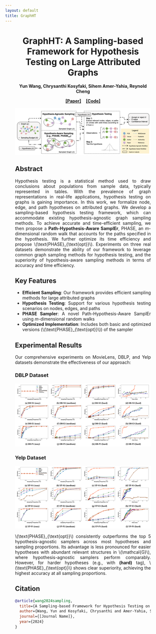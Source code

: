```yaml
---
layout: default
title: GraphHT
---
```


<!-- 引入 MathJax -->
<script type="text/javascript" async
  src="https://cdn.jsdelivr.net/npm/mathjax@3/es5/tex-mml-chtml.js">
</script>

<div style="max-width: 1200px; margin: 0 auto; padding: 0 2rem;">

<div style="text-align: center;">
  <h1>GraphHT: A Sampling-based Framework for Hypothesis Testing on Large Attributed Graphs</h1>
  <p><strong>Yun Wang, Chrysanthi Kosyfaki, Sihem Amer-Yahia, Reynold Cheng</strong></p>
  <p><strong><a href="#">[Paper]</a></strong> &nbsp;&nbsp; <strong><a href="https://github.com/Carrieww/GraphHT">[Code]</a></strong></p>
</div>

<p align="center">
  <img src="img/framework.png" alt="Framework Overview" style="max-width: 100%;">
</p>

<h2>Abstract</h2>

<div style="text-align: justify;">
<p>Hypothesis testing is a statistical method used to draw conclusions about populations from sample data, typically represented in tables. With the prevalence of graph representations in real-life applications, hypothesis testing on graphs is gaining importance. In this work, we formalize node, edge, and path hypotheses on attributed graphs. We develop a sampling-based hypothesis testing framework, which can accommodate existing hypothesis-agnostic graph sampling methods. To achieve accurate and time-efficient sampling, we then propose a <strong>Path-Hypothesis-Aware SamplEr</strong>, PHASE, an <em>m</em>-dimensional random walk that accounts for the paths specified in the hypothesis. We further optimize its time efficiency and propose \(\text{PHASE}_{\text{opt}}\). Experiments on three real datasets demonstrate the ability of our framework to leverage common graph sampling methods for hypothesis testing, and the superiority of hypothesis-aware sampling methods in terms of accuracy and time efficiency.</p>
</div>

<h2>Key Features</h2>

<div style="text-align: justify;">
<ul>
  <li><strong>Efficient Sampling</strong>: Our framework provides efficient sampling methods for large attributed graphs</li>
  <li><strong>Hypothesis Testing</strong>: Support for various hypothesis testing scenarios on nodes, edges, and paths</li>
  <li><strong>PHASE Sampler</strong>: A novel Path-Hypothesis-Aware SamplEr using <em>m</em>-dimensional random walks</li>
  <li><strong>Optimized Implementation</strong>: Includes both basic and optimized versions (\(\text{PHASE}_{\text{opt}}\)) of the sampler</li>
</ul>
</div>

<h2>Experimental Results</h2>

<div style="text-align: justify;">
<p>Our comprehensive experiments on MovieLens, DBLP, and Yelp datasets demonstrate the effectiveness of our approach:</p>

<h3>DBLP Dataset</h3>
<p align="center">
  <img src="img/DBLP.png" alt="DBLP Results" style="max-width: 100%;">
</p>

<h3>Yelp Dataset</h3>
<p align="center">
  <img src="img/Yelp.png" alt="Yelp Results" style="max-width: 100%;">
</p>

<p>
\(\text{PHASE}_{\text{opt}}\) consistently outperforms the top 5 hypothesis-agnostic samplers across most hypotheses and sampling proportions. Its advantage is less pronounced for easier hypotheses with abundant relevant structures in \(\mathcal{G}\), where hypothesis-agnostic samplers perform comparably. However, for harder hypotheses (e.g., with <strong>(hard)</strong> tag), \(\text{PHASE}_{\text{opt}}\) shows clear superiority, achieving the highest accuracy at all sampling proportions.
</p>
</div>

<h2>Citation</h2>

```bibtex
@article{wang2024sampling,
  title={A Sampling-based Framework for Hypothesis Testing on Large Attributed Graphs},
  author={Wang, Yun and Kosyfaki, Chrysanthi and Amer-Yahia, Sihem and Cheng, Reynold},
  journal={[Journal Name]},
  year={2024}
}
```
